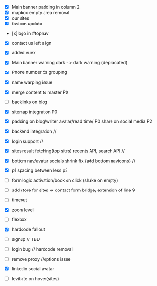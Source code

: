 - [x] Main banner padding in column 2
- [x] mapbox empty area removal
- [x] our sites
- [x] favicon update
- [x]logo in #topnav
- [x] contact us left align
- [x] added vuex

- [x] Main banner warning dark - > dark warning (depracated)
- [x] Phone number 5s grouping
- [x] name warping issue
- [x] merge content to master P0
- [ ] backlinks on blog
- [x] sitemap integration P0
- [x] padding on blog/writer avatar/read time/ P0 share on social media P2
- [x] backend integration //
- [x] login support //
- [x] sites result fetching(top sites) recents API, search API //
- [x] bottom nav/avatar socials shrink fix {add bottom navicons} //
- [x] p1 spacing between less p3

- [ ] form logic activation/book on click (shake on empty)
- [ ] add store for sites -> contact form bridge; extension of line 9

- [ ] timeout
- [x] zoom level
- [ ] flexbox
- [x] hardcode fallout
- [ ] signup			// TBD
- [ ] login bug			// hardcode removal
- [ ] remove proxy 		//options issue
- [x] linkedin social avatar
 
- [ ] levitiate on hover(sites)
